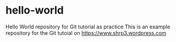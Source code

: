 # hello-world
Hello World repository for Git tutorial as practice
This is an example repository for the Git tutoial on https://www.shrp3.wordpress.com
